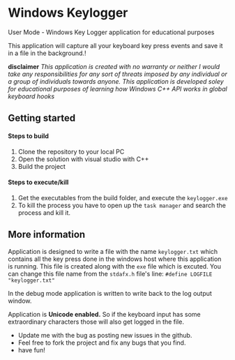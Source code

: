 # Windows Keylogger
User Mode - Windows Key Logger application for educational purposes

This application will capture all your keyboard key press events and save it in a file in the background.!

**disclaimer** *This application is created with no warranty or neither I would take any responsibilities for any sort of threats imposed by any individual or a group of individuals towards anyone. This application is developed soley for educational purposes of learning how Windows C++ API works in global keyboard hooks*

## Getting started
#### Steps to build
1. Clone the repository to your local PC
2. Open the solution with visual studio with C++
3. Build the project

#### Steps to execute/kill

1. Get the executables from the build folder, and execute the `keylogger.exe`
2. To kill the process you have to open up the `task manager` and search the process and kill it.

## More information
Application is designed to write a file with the name `keylogger.txt` which contains all the key press done in the windows host where this application is running. This file is created along with the `exe` file which is excuted. You can change this file name from the `stdafx.h` file's line: `#define LOGFILE "keylogger.txt"`

In the debug mode application is written to write back to the log output window. 

Application is **Unicode enabled.** So if the keyboard input has some extraordinary characters those will also get logged in the file.

  - Update me with the bug as posting new issues in the github.
  - Feel free to fork the project and fix any bugs that you find.
  - have fun!
